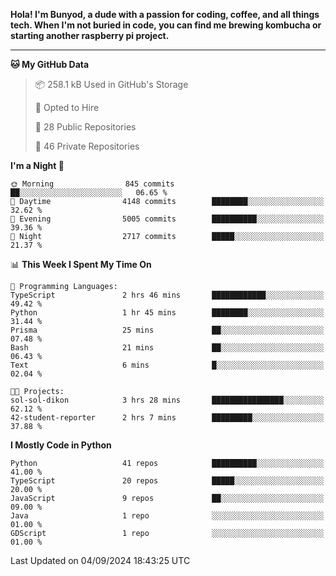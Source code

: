 <p>
<b>Hola! I'm Bunyod, a dude with a passion for coding, coffee, and all things tech. When I'm not buried in code, you can find me brewing kombucha or starting another raspberry pi project.</b>
</p>

---

<!--START_SECTION:waka-->
**🐱 My GitHub Data** 

> 📦 258.1 kB Used in GitHub's Storage 
 > 
> 💼 Opted to Hire
 > 
> 📜 28 Public Repositories 
 > 
> 🔑 46 Private Repositories 
 > 
**I'm a Night 🦉** 

```text
🌞 Morning                845 commits         ██░░░░░░░░░░░░░░░░░░░░░░░   06.65 % 
🌆 Daytime                4148 commits        ████████░░░░░░░░░░░░░░░░░   32.62 % 
🌃 Evening                5005 commits        ██████████░░░░░░░░░░░░░░░   39.36 % 
🌙 Night                  2717 commits        █████░░░░░░░░░░░░░░░░░░░░   21.37 % 
```


📊 **This Week I Spent My Time On** 

```text
💬 Programming Languages: 
TypeScript               2 hrs 46 mins       ████████████░░░░░░░░░░░░░   49.42 % 
Python                   1 hr 45 mins        ████████░░░░░░░░░░░░░░░░░   31.44 % 
Prisma                   25 mins             ██░░░░░░░░░░░░░░░░░░░░░░░   07.48 % 
Bash                     21 mins             ██░░░░░░░░░░░░░░░░░░░░░░░   06.43 % 
Text                     6 mins              █░░░░░░░░░░░░░░░░░░░░░░░░   02.04 % 

🐱‍💻 Projects: 
sol-sol-dikon            3 hrs 28 mins       ████████████████░░░░░░░░░   62.12 % 
42-student-reporter      2 hrs 7 mins        █████████░░░░░░░░░░░░░░░░   37.88 % 
```

**I Mostly Code in Python** 

```text
Python                   41 repos            ██████████░░░░░░░░░░░░░░░   41.00 % 
TypeScript               20 repos            █████░░░░░░░░░░░░░░░░░░░░   20.00 % 
JavaScript               9 repos             ██░░░░░░░░░░░░░░░░░░░░░░░   09.00 % 
Java                     1 repo              ░░░░░░░░░░░░░░░░░░░░░░░░░   01.00 % 
GDScript                 1 repo              ░░░░░░░░░░░░░░░░░░░░░░░░░   01.00 % 
```




 Last Updated on 04/09/2024 18:43:25 UTC
<!--END_SECTION:waka-->

